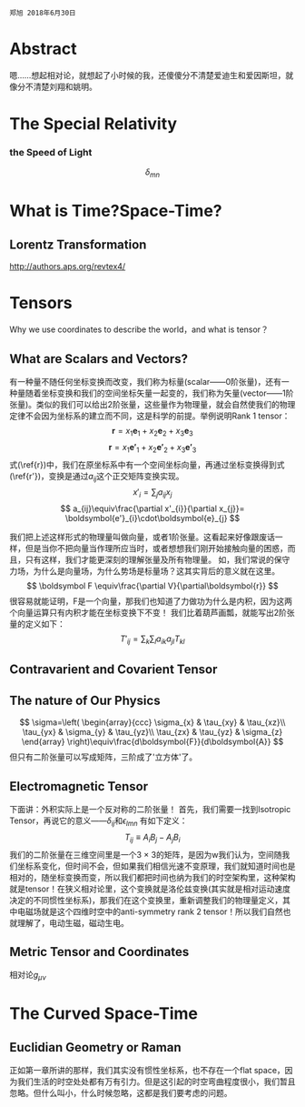 `郑旭 2018年6月30日`
# Abstract
嗯……想起相对论，就想起了小时候的我，还傻傻分不清楚爱迪生和爱因斯坦，就像分不清楚刘翔和姚明。
# The Special Relativity
### the Speed of Light
$$
  \delta_{mn}
$$

# What is Time?Space-Time?
## Lorentz Transformation
http://authors.aps.org/revtex4/
# Tensors
Why we use coordinates to describe the world，and what is tensor？
## What are Scalars and Vectors?
有一种量不随任何坐标变换而改变，我们称为标量(scalar——0阶张量)，还有一种量随着坐标变换和我们的空间坐标矢量一起变的，我们称为矢量(vector——1阶张量)。类似的我们可以给出2阶张量，这些量作为物理量，就会自然使我们的物理定律不会因为坐标系的建立而不同，这是科学的前提。举例说明Rank 1 tensor：
$$
\boldsymbol{r}=x_{1}\boldsymbol{e}_{1}+ x_{2}\boldsymbol{e}_{2}+ x_{3}\boldsymbol{e}_{3}
$$
$$
\boldsymbol{r}=x_{1}\boldsymbol{e'}_{1}+ x_{2}\boldsymbol{e'}_{2}+ x_{3}\boldsymbol{e'}_{3}
$$
式(\ref{r})中，我们在原坐标系中有一个空间坐标向量，再通过坐标变换得到式(\ref{r'})，变换是通过$a_{ij}$这个正交矩阵变换实现。
$$
  x'_{i}=\sum_{j}a_{ij}x_{j}
$$
$$
  a_{ij}\equiv\frac{\partial x'_{i}}{\partial x_{j}}= \boldsymbol{e'}_{i}\cdot\boldsymbol{e}_{j}
$$

我们把上述这样形式的物理量叫做向量，或者1阶张量。这看起来好像跟废话一样，但是当你不把向量当作理所应当时，或者想想我们刚开始接触向量的困惑，而且，只有这样，我们才能更深刻的理解张量及所有物理量。
如，我们常说的保守力场，为什么是向量场，为什么势场是标量场？这其实背后的意义就在这里。
$$
\boldsymbol F \equiv\frac{\partial V}{\partial\boldsymbol{r}}
$$很容易就能证明，F是一个向量，那我们也知道了力做功为什么是内积，因为这两个向量运算只有内积才能在坐标变换下不变！
我们比着葫芦画瓢，就能写出2阶张量的定义如下：
$$
 T'_{ij}=\sum_{k}\sum_{l}a_{ik}a_{jl}T_{kl}
$$
## Contravarient and Covarient Tensor
## The nature of Our Physics
$$
\sigma=\left(
  \begin{array}{ccc}
  \sigma_{x} & \tau_{xy} & \tau_{xz}\\
  \tau_{yx} & \sigma_{y} & \tau_{yz}\\
  \tau_{zx} & \tau_{yz} & \sigma_{z} 
\end{array}
\right)\equiv\frac{d\boldsymbol{F}}{d\boldsymbol{A}}
$$
但只有二阶张量可以写成矩阵，三阶成了'立方体'了。
## Electromagnetic Tensor
下面讲：外积实际上是一个反对称的二阶张量！
首先，我们需要一找到Isotropic Tensor，再说它的意义——$\delta_{ij}$和$\epsilon_{lmn}$
有如下定义：
$$
  T_{ij}\equiv A_{i}B_{j}-A_{j}B_{i}
$$
我们的二阶张量在三维空间里是一个3 $\times$ 3的矩阵，是因为w我们认为，空间随我们坐标系变化，但时间不会，但如果我们相信光速不变原理，我们就知道时间也是相对的，随坐标变换而变，所以我们都把时间也纳为我们的时空架构里，这种架构就是tensor！在狭义相对论里，这个变换就是洛伦兹变换(其实就是相对运动速度决定的不同惯性坐标系)，那我们在这个变换里，重新调整我们的物理量定义，其中电磁场就是这个四维时空中的anti-symmetry rank 2 tensor！所以我们自然也就理解了，电动生磁，磁动生电。

## Metric Tensor and Coordinates
相对论$g_{\mu\nu}$
# The Curved Space-Time
## Euclidian Geometry or Raman
正如第一章所讲的那样，我们其实没有惯性坐标系，也不存在一个flat space，因为我们生活的时空处处都有万有引力。但是这引起的时空弯曲程度很小，我们暂且忽略。但什么叫小，什么时候忽略，这都是我们要考虑的问题。